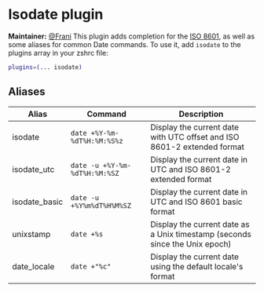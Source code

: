 # Isodate plugin
**Maintainer:** [@Frani](https://github.com/frani)
This plugin adds completion for the [ISO 8601](https://en.wikipedia.org/wiki/ISO_8601),
as well as some aliases for common Date commands.
To use it, add `isodate` to the plugins array in your zshrc file:
```zsh
plugins=(... isodate)
```
## Aliases
| Alias         | Command                              | Description                                                                |
|---------------|--------------------------------------|----------------------------------------------------------------------------|
| isodate       | `date +%Y-%m-%dT%H:%M:%S%z`          | Display the current date with UTC offset and ISO 8601-2 extended format    |
| isodate_utc   | `date -u +%Y-%m-%dT%H:%M:%SZ`        | Display the current date in UTC and ISO 8601-2 extended format             |
| isodate_basic | `date -u +%Y%m%dT%H%M%SZ`            | Display the current date in UTC and ISO 8601 basic format                  |
| unixstamp     | `date +%s`                           | Display the current date as a Unix timestamp (seconds since the Unix epoch)|
| date_locale   | `date +"%c"`                         | Display the current date using the default locale's format                 |
